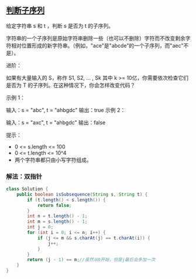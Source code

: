 ## [判断子序列](https://leetcode.cn/problems/is-subsequence/description/)

给定字符串 s 和 t ，判断 s 是否为 t 的子序列。

字符串的一个子序列是原始字符串删除一些（也可以不删除）字符而不改变剩余字符相对位置形成的新字符串。（例如，"ace"是"abcde"的一个子序列，而"aec"不是）。

进阶：

如果有大量输入的 S，称作 S1, S2, ... , Sk 其中 k >= 10亿，你需要依次检查它们是否为 T 的子序列。在这种情况下，你会怎样改变代码？



示例 1：

输入：s = "abc", t = "ahbgdc"
输出：true
示例 2：

输入：s = "axc", t = "ahbgdc"
输出：false


提示：

- 0 <= s.length <= 100
- 0 <= t.length <= 10^4
- 两个字符串都只由小写字符组成。

### 解法：双指针

````java
class Solution {
    public boolean isSubsequence(String s, String t) {
        if (t.length() < s.length()) {
            return false;
        }
        int n = t.length() - 1;
        int m = s.length() - 1;
        int j = 0;
        for (int i = 0; i <= n; i++) {
            if (j <= m && s.charAt(j) == t.charAt(i)) {
                j++;
            }
        }
        return (j - 1) == m;//虽然从0开始，但是j最后会多加一次
    }
}
````